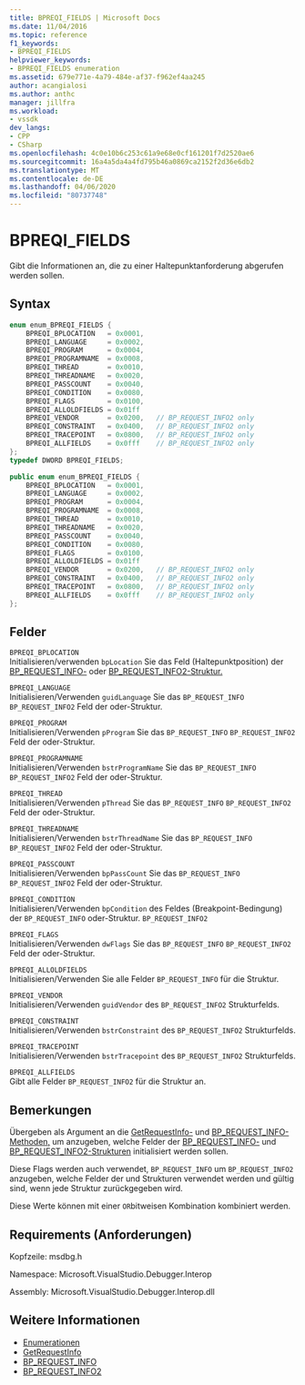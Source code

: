 ```yaml
---
title: BPREQI_FIELDS | Microsoft Docs
ms.date: 11/04/2016
ms.topic: reference
f1_keywords:
- BPREQI_FIELDS
helpviewer_keywords:
- BPREQI_FIELDS enumeration
ms.assetid: 679e771e-4a79-484e-af37-f962ef4aa245
author: acangialosi
ms.author: anthc
manager: jillfra
ms.workload:
- vssdk
dev_langs:
- CPP
- CSharp
ms.openlocfilehash: 4c0e10b6c253c61a9e68e0cf161201f7d2520ae6
ms.sourcegitcommit: 16a4a5da4a4fd795b46a0869ca2152f2d36e6db2
ms.translationtype: MT
ms.contentlocale: de-DE
ms.lasthandoff: 04/06/2020
ms.locfileid: "80737748"
---
```

# <a name="bpreqi_fields"></a>BPREQI_FIELDS
Gibt die Informationen an, die zu einer Haltepunktanforderung abgerufen werden sollen.

## <a name="syntax"></a>Syntax

```cpp
enum enum_BPREQI_FIELDS {
    BPREQI_BPLOCATION   = 0x0001,
    BPREQI_LANGUAGE     = 0x0002,
    BPREQI_PROGRAM      = 0x0004,
    BPREQI_PROGRAMNAME  = 0x0008,
    BPREQI_THREAD       = 0x0010,
    BPREQI_THREADNAME   = 0x0020,
    BPREQI_PASSCOUNT    = 0x0040,
    BPREQI_CONDITION    = 0x0080,
    BPREQI_FLAGS        = 0x0100,
    BPREQI_ALLOLDFIELDS = 0x01ff
    BPREQI_VENDOR       = 0x0200,   // BP_REQUEST_INFO2 only
    BPREQI_CONSTRAINT   = 0x0400,   // BP_REQUEST_INFO2 only
    BPREQI_TRACEPOINT   = 0x0800,   // BP_REQUEST_INFO2 only
    BPREQI_ALLFIELDS    = 0x0fff    // BP_REQUEST_INFO2 only
};
typedef DWORD BPREQI_FIELDS;
```

```csharp
public enum enum_BPREQI_FIELDS {
    BPREQI_BPLOCATION   = 0x0001,
    BPREQI_LANGUAGE     = 0x0002,
    BPREQI_PROGRAM      = 0x0004,
    BPREQI_PROGRAMNAME  = 0x0008,
    BPREQI_THREAD       = 0x0010,
    BPREQI_THREADNAME   = 0x0020,
    BPREQI_PASSCOUNT    = 0x0040,
    BPREQI_CONDITION    = 0x0080,
    BPREQI_FLAGS        = 0x0100,
    BPREQI_ALLOLDFIELDS = 0x01ff
    BPREQI_VENDOR       = 0x0200,   // BP_REQUEST_INFO2 only
    BPREQI_CONSTRAINT   = 0x0400,   // BP_REQUEST_INFO2 only
    BPREQI_TRACEPOINT   = 0x0800,   // BP_REQUEST_INFO2 only
    BPREQI_ALLFIELDS    = 0x0fff    // BP_REQUEST_INFO2 only
};
```

## <a name="fields"></a>Felder
`BPREQI_BPLOCATION`\
Initialisieren/verwenden `bpLocation` Sie das Feld (Haltepunktposition) der [BP_REQUEST_INFO-](../../../extensibility/debugger/reference/bp-request-info.md) oder [BP_REQUEST_INFO2-Struktur.](../../../extensibility/debugger/reference/bp-request-info2.md)

`BPREQI_LANGUAGE`\
Initialisieren/Verwenden `guidLanguage` Sie das `BP_REQUEST_INFO` `BP_REQUEST_INFO2` Feld der oder-Struktur.

`BPREQI_PROGRAM`\
Initialisieren/Verwenden `pProgram` Sie das `BP_REQUEST_INFO` `BP_REQUEST_INFO2` Feld der oder-Struktur.

`BPREQI_PROGRAMNAME`\
Initialisieren/Verwenden `bstrProgramName` Sie das `BP_REQUEST_INFO` `BP_REQUEST_INFO2` Feld der oder-Struktur.

`BPREQI_THREAD`\
Initialisieren/Verwenden `pThread` Sie das `BP_REQUEST_INFO` `BP_REQUEST_INFO2` Feld der oder-Struktur.

`BPREQI_THREADNAME`\
Initialisieren/Verwenden `bstrThreadName` Sie das `BP_REQUEST_INFO` `BP_REQUEST_INFO2` Feld der oder-Struktur.

`BPREQI_PASSCOUNT`\
Initialisieren/Verwenden `bpPassCount` Sie das `BP_REQUEST_INFO` `BP_REQUEST_INFO2` Feld der oder-Struktur.

`BPREQI_CONDITION`\
Initialisieren/Verwenden `bpCondition` des Feldes (Breakpoint-Bedingung) der `BP_REQUEST_INFO` oder-Struktur. `BP_REQUEST_INFO2`

`BPREQI_FLAGS`\
Initialisieren/Verwenden `dwFlags` Sie das `BP_REQUEST_INFO` `BP_REQUEST_INFO2` Feld der oder-Struktur.

`BPREQI_ALLOLDFIELDS`\
Initialisieren/Verwenden Sie alle Felder `BP_REQUEST_INFO` für die Struktur.

`BPREQI_VENDOR`\
Initialisieren/Verwenden `guidVendor` des `BP_REQUEST_INFO2` Strukturfelds.

`BPREQI_CONSTRAINT`\
Initialisieren/Verwenden `bstrConstraint` des `BP_REQUEST_INFO2` Strukturfelds.

`BPREQI_TRACEPOINT`\
Initialisieren/Verwenden `bstrTracepoint` des `BP_REQUEST_INFO2` Strukturfelds.

`BPREQI_ALLFIELDS`\
Gibt alle Felder `BP_REQUEST_INFO2` für die Struktur an.

## <a name="remarks"></a>Bemerkungen
Übergeben als Argument an die [GetRequestInfo-](../../../extensibility/debugger/reference/idebugbreakpointrequest2-getrequestinfo.md) und [BP_REQUEST_INFO-Methoden,](../../../extensibility/debugger/reference/bp-request-info.md) um anzugeben, welche Felder der [BP_REQUEST_INFO-](../../../extensibility/debugger/reference/bp-request-info.md) und [BP_REQUEST_INFO2-Strukturen](../../../extensibility/debugger/reference/bp-request-info2.md) initialisiert werden sollen.

Diese Flags werden auch verwendet, `BP_REQUEST_INFO` um `BP_REQUEST_INFO2` anzugeben, welche Felder der und Strukturen verwendet werden und gültig sind, wenn jede Struktur zurückgegeben wird.

Diese Werte können mit einer `OR`bitweisen Kombination kombiniert werden.

## <a name="requirements"></a>Requirements (Anforderungen)
Kopfzeile: msdbg.h

Namespace: Microsoft.VisualStudio.Debugger.Interop

Assembly: Microsoft.VisualStudio.Debugger.Interop.dll

## <a name="see-also"></a>Weitere Informationen
- [Enumerationen](../../../extensibility/debugger/reference/enumerations-visual-studio-debugging.md)
- [GetRequestInfo](../../../extensibility/debugger/reference/idebugbreakpointrequest2-getrequestinfo.md)
- [BP_REQUEST_INFO](../../../extensibility/debugger/reference/bp-request-info.md)
- [BP_REQUEST_INFO2](../../../extensibility/debugger/reference/bp-request-info2.md)
